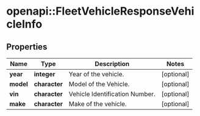 # openapi::FleetVehicleResponseVehicleInfo

## Properties
Name | Type | Description | Notes
------------ | ------------- | ------------- | -------------
**year** | **integer** | Year of the vehicle. | [optional] 
**model** | **character** | Model of the Vehicle. | [optional] 
**vin** | **character** | Vehicle Identification Number. | [optional] 
**make** | **character** | Make of the vehicle. | [optional] 


